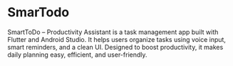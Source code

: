 # SmarTodo
SmartToDo – Productivity Assistant is a task management app built with Flutter and Android Studio. It helps users organize tasks using voice input, smart reminders, and a clean UI. Designed to boost productivity, it makes daily planning easy, efficient, and user-friendly.
